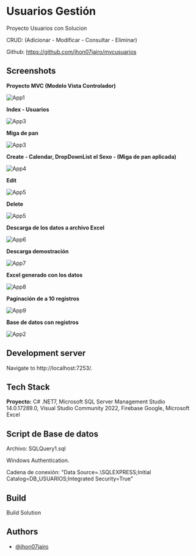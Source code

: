 
# Usuarios Gestión

Proyecto Usuarios con Solucion

CRUD: (Adicionar - Modificar - Consultar - Eliminar) 


Github: https://github.com/jhon07jairo/mvcusuarios  




## Screenshots

**Proyecto MVC (Modelo Vista Controlador)**

![App1](https://lh3.googleusercontent.com/pw/ABLVV84YklgFqlrt-wClpON1xqE3ldxAmeCiWfP47S65X1dpEnJI49xO7MLLBDySLU-paIZ_eFi50lyszUVeaCYY_ha7m3tRgEWSMhu6BIUjeHGeh9qwG57vHky-5ZavUa5BOM6CMYAeJk_pDL3WBzRqnaIB9zSoEtnYbb8_eL_uEkI5DTW_cyLFOwXgWVXPl81zFODBz2CqiNFKkmQhK71y2lysPjU4ZS4nfMKI4GXrinTOOHGYZnvxr3KOuIlmyRc6KfCppyFE66UMch82Z7yE-xh8Lg_xM4w3GnTFzv3DmGwTZdoCZ9gfRUyCF98GVZajbdfrRESil1MZGE2bLeXey8VlwbOo44NSljn-S0Z-kzv2fC6QGi-v1N2N2mbdkdTF219TLG7NuqGlia2mMsRymk9rC_zjBGDqGjljH15K8woktAFBkvoZ7gPDPNCBkw9hb05vnWuz3HOPD54cnhCsizTcdnrhAlj_j6v3LPeD2J0fkb2ze34sP0ob6dojRipcIsODRnwyL2ECQvXyghEFQYGv1hzpS7MOP4wX2C2LeRvUwsDjPpuCnopyVfQ4K48w_5rSuIAUiJVmspujmfNHqgAvkf7vdxJ9f20CHpwqnw41aoCZTMubrLqEanhuBzhpoF6AoUBB0-ytmcKXhvuz69HEkcPQoh1xpCKUKmfq6qnR6FqlvpaNwjsAnmiyDAgom4kyhUIQwP1IRXJqCsI9wnP7epQNE-I2dsc052X2wqhdP5XN4OaZaMisyGu32Opbl7OPIwr2Bn8SWIze8yAItcfKPyzdbCoZ1ifmrZtVYfpBTx9CHSP72rf6VnHlmemtvJltwbwgcdY99MSmQqoUG5Ty9D3ORETeenytVO6e0lYO2YoqEZHwYmzV0m3Kt60iWKstDN1krMcJEqBppQUCF_i-H4XY=w293-h509-s-no-gm?authuser=0) 

**Index - Usuarios**

![App3](https://lh3.googleusercontent.com/pw/ABLVV84U5qUkHVRL_lQOjdiPNBADPqAreb21tUVS1OSrLro9_VTEThsVqiUaYEnv-Y631prCBoVO1J1yZM4jy_ulP_XSRuvm2xBt5Sse0Y2EJt_0VulxWCVveiNgK9_Cwv209yLHvqVS5vTNHGwbWP5bLSDtOpvMfbE3jQ-5MdK2qT0mESimYf7_s4GukVzw-uaKb47-dh5tLjVbnY_FnoRGEQzjSEgR7mr7iuVqhSMuVrjJWkx9CAHTLpPJ8AJzqz51MynJzsZn5FaG9sDQGVjCbxWwwewmaIwxLwb4ob0pYuSLP0SldMuZxMv3DesuOEPsx8-zFyZBa0PHlMDYPpKg3mdW3PrGbGxGR6h02saYLfTqcVJgXK0IaSZByNQDJCZhV8YATwIuYSe3MQ4SOMCJzEiVhN9mid4BRdN78agnRw5xKpuh4tGWGS5TRUeTU6x9JhK_WWmn2QlO6Yewz79PkN2gsvPipjJyldFJTWHNjyj_HMB3ZhKMO7hyXqYvLOgbeP4QwrAU8GMoLkdItInVIUBKy8P1-F08HyiLPDZpQZb-JLR77GoAW7DlMLLBpr0aibTLZ3OXZZ5AVm02kZ9jVr6yohJi9BOSh2aiOExNs7eS1eW0ddTd0gj9niOTTEEKXVyiII0K7P6thwGpRc7N8KZZ40TjPl9dxEMvm_j9RXLEWOONYT9I7Oss0MT7Rty6LxcH86PhRqlmB4GWECYV3GcgX0Agsu4Bsx1YGH70lUJ-dVnTRSmRNVJV1nkQU4YYkLN1FNXX4WNoLvyLQ1zeHXbda9c1FQ6srl9iXpTe2_8XQYbFARjzFcJ0lRsh3u7w-VSE2oJ4_7mvr2NPoLDzKTCg4aujLT5Sgl0_OESLQiexmUj0FbAMMIpjOccXjX_VL_xUQIp-YXX6-crX8dNwgbHXKW7W=w735-h619-s-no-gm?authuser=0) 

**Miga de pan**

![App3](https://lh3.googleusercontent.com/pw/ABLVV84KXqEE5ygOl-g1jR1UD1Q_HwqcH6kjgPCvtq25bIcH4Koz8yJGo0hxnVDRRaN6SpzfY6HWpggQIMC5GF_qErU2SxbqvuhaxPQvyxWm2z0liCagaOMiHxwWyUfM1NYG0hF5-u1gxA1_4fUj577PKHK-qFQig-gsJtABicSYi7TcnffGO6hDNk-FyxHXVaQIcgNcu2VWNHZ5RuWexLqRv87Yc8vHFMKqBnFCwBpOONUUuBPbgJyTi5J2QrjWyR4se93ykqAs34cGAd3kksg8Dp3CDwK5lSoKBO9xpHzGlAb2OdK2y65BvmUO-xa4vuWv_ALg2kZDmg9qavwZv57Mj_XP-bWP1fnfzLHkUuF7LB1CXLtbAPqiBSCUmPwJPvIsxCUBCoO6JH_-8G4AL4VCJKjrVFscZvqsBVVIg40v8zmPMgKJL1kFya6V7lNz95zezgb32vGDOeSro4HLGVTjNiUGRW61H9oqxeUZ8VMg-dWEnrlEnwq8bm_8MBMvr8IvTP8bKLWyxlaOPORgLFXuwK5bY67sAS5QtQwVHIFjcAuE2KFH9ZkzZ39hDIBJ0i0jQMO40fytZ8UUM9RvjNYQv3I5ZuJN-n3UKX-hbLEsN-6cP0TRz1RC4SErNzxpB15uRabZC3hjPAEy8tnR1FJRjpgEz2poRNJ-srXxojqK56zJ4tkYp61AEN45ffg3PeprkmWAuhOO2SBsMC8dAZO0Y-OoS3QLfIiB9wxajl4CM8V6fCis7YnhdKAgQGIh3DaEf-hGosvG5T0rDjb6B22xrfj7HXpYMbEwvX3CojpClrVwLwkoL4tzbCSKG0A51uidlnTt1Qim5SVDNP3A5z7w9Lgbu-8BQ_-_JIhBiJXo_atemYholXsv4nT61XdqT1jnlkyd5KSSB-MnIBnwz280CGW-LMU=w239-h108-s-no-gm?authuser=0)

**Create - Calendar, DropDownList el Sexo - (Miga de pan aplicada)**

![App4](https://lh3.googleusercontent.com/pw/ABLVV87RlORg95rKLnNk1WJ-y2OaBq2HB1H-siz97J_WvNS2BII-ETae6QQIkClc1BzX2Zs-gAVUOqUSqHbCfFz95e3BA7M0gZ4p6cQVgH2qxkrnGeP3eV6rz_Nx2_uim2UtGB9_uU2N79yfMKJyO1mLFH-9FS5E7XlqMTVFweB9nQH-uKju3pmepk4EsqnRp0odzVLxHpGEmYpJoEubu_LlPLEeElC0KLmXAtAuuzx7-KcGb923rabUsUolDepjDi3EILLY19t3Hgo5tPjfpyPhKA0VjF589sa1akxRFtUNTaORH6AOAtehRx0HnQ1yNTdX60v9w_B6Vb6Fk10P4VKp8eRJxaxF7NjxWO0JV2PFTlqQJdvWY83hUC60L7A292o_8cWuiCYZbiyksW9fidMJ4wExkUkTK8KYAVmocMyWhMWpyAx5wP4Vw_YtVHxLxJq1zxL9dyobroKvOmWiMWkjBgR0xQqQgOvhiFQXbRw6lLNxqaP3elrYfMG2qT7QMRP-pcxWfu8GykbsmRoJZg1blF9j7TRmzpIrjsX_WgO4tFUnImnear4YxObVUx5ymEPLGbIWOlmPGzjuje3mEW0A89WUhjj30ZsyHJpzH_-4luOCoO1cov-eAFi6mPHn7w4BRHS4pV26RpioBsWAlmyAwD33Lv-q8RwVn6Cv9E_qNnSfxZ85Tw58s7g2JQKhpnyips1JtOeZw1Lnj_O5Apnbf16G9XPqNT7JHvpMwGBkBC7tCeixLIOmOO3zEG79OyeIZxxi3R9KHTasApt98RoKojTuznKgCfo7eKiWL2IdXVoin7tzr88aS7KdxsF3w4UfdsSviLYtb_rXkU2KueAyZcoB9k8W_NH6IFSLdPggqgWb5LWYiRJMaVwbUYEHi9IgL0CjCjmE6e6cWWnWi7GybPlxYwxM=w555-h391-s-no-gm?authuser=0) 

**Edit**

![App5](https://lh3.googleusercontent.com/pw/ABLVV85SMuIsbtje_PwBBv21y7Ypf1dft32NaUdNFEIkSV0Qbbb2C_Q2kxELTlpj60Wm2SPLNdx-hbWJ3LLZnwI1aAKSffPwZX3vssP3jOMgFFeJhqmEAHxaU_1hj_osMPDOXBCxdqDzr6CSmTauv8PcCPmzcyRg08dTyUORypis3eSXOZTxxOv6A8aCkng548dRmvo0fulrNAI9GZiePkSz4J85pF0oTZgEdr5pOZ-mY3fJv9c9f0Qv6nmfFBYyFCmG4X6APZXOsBfpZNAxuuFqdxpRmw_YykYJVoCKfdMh3yGUQ94k3a5Qk85GAln9PxrwxWhwT0wOoRreatQtMadEO-SbJxNzeOvv7QMK5zZLoOe6OC-UVDvXy4TWomuhZo851PyjkSyE7hhY-u6HsAFHW2-9EK_lhlN73-BtgDMzEWJCn4HewupXPd69Wn4U6Aay3lbbFiJYNsrhPqkREddmrF8TVgmd6iT9x9ee0BFMFtQmTjG1-N8mYLPz13tequk9rESW3Aim-JsupkxBGRIaIRR1QX7qxxRD6AW14lE1dEOHB34qLiRq8IJF5UToPe3mocIhmy2NuqIzp6wQ0T7wiFOaZ--smOUx-LBTBquAevklhwXuiFgzsUtSJdwVBzNkBTPU-hzy7DDfz4QSNereTVnINHUfvhNvYAPHHJ3Tp2RI772vrKKsLE-PvRjLbd-B2GxiHpzESYQO5eoBWvoULh6--oyC8HbCoZe4yD-ZL95cL_RtZlzECpQqFsb64i79yUO3EPbnvRAVhqG6uec9uqJh6J9aA6ym_Fd5EMcsMyxlgoiDgbeAijPtHIBN4EhSWgSIPACOvdH9LHVF5HwlYS198JByUcjIT8PU9Bxn8-vpn5P_Lbz1yBOBWCXDk6EO-VRUUJVHglqc9F0zS7GIefTN2-k=w561-h394-s-no-gm?authuser=0) 

**Delete**

![App5](https://lh3.googleusercontent.com/pw/ABLVV85vV2H0fY10MsjYr3MxHn6adhvEsf-rK9Pa_WJXzhbl-1ckII7nAI3WO4XScs0qKnbiUVfoTS6jfHFkWZPiDIf54NuT-Va0QmfPWICDZoy5w5BhzFTJqJX1Kxqq-phv2gE_KXrpv-ZCFweKNRJxCQIcAsPqgXQnCDQ2noya7Wi39SBFmv3M_fmfmwuUwYH_5ndZsD2TX9XTBMMEfe2n1htEzWuPGK8FoCMKBZvBmM98LL1XKkBz7t0j2PHfp5m_AmrpJwBIbsJgAJV7vIel7cnNszqutgImOS9CdOEubK2xQdqh2NLrI0Gkds23ySAq19DK0zvaeehRt_yuoGNO2XVnCqtUtLEprmn7T4AqiAX62tJgv0USAa91jMrsZbZmvJGYDe6uzZtUQkibst9nya-v5VP7O65s7HSMmQGny5A_R5DOQqXi0eDXxumCZBKhbaAerwZfotcPwjCjRguI1YTl764SJmDq_8dvqM4PHcQxoa6nxHbM8e_xkBfGNtSDGc9uehW4GK7lgqIvHedfKFriBJebi_dNVzaOWRa-X9GJH1q32oe-CPl_NA56AxvgwSnJ3BZMZoS310l-Mx8QgLRYnAggrJKiN6lilI-oBRCOqqDSMFFz9QATb-pqFMbJupw3RrEvUhzt6E7SRAwmICTApVZzI3U9ZzRQbTRhTdzgsTi8g1E2JrSlLPrEzg75FkxiPIrIRlyW7TZCaK9lCXpgJH0kBxoJ-zrUBjr_g2hzwRCil-QCN4GzHyqJloq992GIC_iaInifeb9_bdyC99cTEUCsBp9LSIJUogrHsLbWRtZdSiQr-JilAgyBTZgeQ9WGJKRgzjQxZFRFLah5rngUMsX0cn8_w6NxzYR5TYaY5frN3l6gCWxFHx47kz0Zlgne1pgxiiKhvIyP9zbsGgX9NwfY=w607-h358-s-no-gm?authuser=0) 

**Descarga de los datos a archivo Excel**

![App6](https://lh3.googleusercontent.com/pw/ABLVV870-Z7d5wPH-B7eAvGfYP0mKhwRkd4uJ_apDYtdmn8gq8C3XUt3e0lHKnNiFIJJKDaGL3C5xrcZvaK3RWYFjQyVHi1kQS032UQp35-jP5N7E3ShbywrXukvTJuFLg9pXWJtqhCvU0WOmtxRe4rFsmH-pKbD1O66JXet6j2cNJ0w8C-CRK1FIA6uU6aTgvPb_Ye_v00yaI7pHBFTnIdmgXAqeuXwZkT51QI7Yz0DJOgWsgPBXI3sITk58DxnlsgVRKZyoeMeymoEMmjXpqYjW-3gi25ruh-fSMpqCRmkK5-lfUUHat4NUiegrQZJ9HjigfsbxBeZ0sWCld99p1zcMDPxyg_ag_fCZZnI5Vp3p57oPMNI0A91Z6-arkwtpqe0p2x_GdH3vBNsTvnjMswqOcBOI8WejaaMewyJsdxrQf3mbj-G0UmRL0rfgmVGPb2rVB8rcrG6LezzLDhAcceGBHVMNmyZm6v8ianfyTMp4ZNY9ssJhbR9796GRekXytPvxGPLesGABR2Zvi8xgQTUusnPznr3ErUYGgj60VTJ9pXL8B0lm8y8SVTWbllhdPpvohxCMoQod1VFJq3L9ql5dnLlEM1btjEgJqFbKlGdHUGPUHnjmY1HYFu63eWXkLiD8X0_EgTzAkveB8jFCqGZ1BOutzyM6GrUH3Mic248ek_5IVJPj3BGiB9SfGOgpJp4qWBqaHg-FLTW-DI4DPVCS2rI44CFzDZX_sgdKco-4p5K5hrCKarhS1AQfvrQx4s6vmEgjN6gR0G0_kOtjYiwFtFokkYuVsCVVo4wZZOnvyamwZ4WVLWUFzAIdVgdQ1Y3UapPPwwMB0yiJeToEGS4wLRr-HjFmY7XdZsMSSpscy-cmWNlyUE87WK2DpEPBK2l7Y7t9GMyaiYMif8MlJNbPy-XESY=w190-h73-s-no-gm?authuser=0) 

**Descarga demostración**

![App7](https://lh3.googleusercontent.com/pw/ABLVV863IvTrRTgJAtRXT-yPvPKc7TtrlVfR9zwXukcwIngL3TysVdM8BLrGJNdLbOeA2A-ZDCqRdCGgFEF7PugmnpBpgY2vz8PenEumBza92ZYJ4VYewxQJNs77Km0Dk4igMr6kpg-0V2RYe-HJxAhOESzn8Z3L4zQan9Nje0mmsAavLgrVz0gOtKhXxT2Sn0pEyq7DLfc7T9E_AB69RYORq96ZEuy76MCpMfdk1WJc6lhcel5ZwK-gN7qqkEWVge-yxH8Ej4VVOiSXsKgRWzVuP8wugy_8IQEB2697yHQ7ULsO7W3nNyEIpN5f-nIFO9a96pwTEV47Uk_8Zt-RNaRFzbHCZQq-Vw4xWxeajAGXGLU7W0FybVRs19zRlt2sOsCuipaDcsQlCBxVQJ-Plapk91ZBh34uWxnDwagus4A2R1BcZqzi9vUruRy9HlFg1XNocxYLteiRpzYyLmzTbY2nRXogTg6Qwv2GdGRYTEAWzwEmNWK80bygIDTPB2AOnRJh8n1Y4VJ0B1qZwXig6aHdFsl67pmZrR2v0elCIfxASXdHyjuhMi0R-nget34xa1Ni7XxVrIxQcEyab8y9CyyB2mWRvyE31RR7p8n5y-IIjBPTDYka6k5x2WMsOo_0JUbBacKFgsToZQ-xDUzckQ0WAdxim6y8ms83X1qa2Q8tAmEdP0jxlBti4FpJs6zHkYV824XFlw7pvgReKOrJwPUqk8MXtSjAZckNw7jZCEYQWyDD5mz8DZ8MgNZYNCh0rIzkVQq5zkqC6hMztJtMvJXgqcCDK2eLwfKFW2akrnpXU_zMYenFd9M63WN16f7MJ3PwnzDwC8H_0PDPnpAvXrNdOLZ_5ZCbTf2xznYSqTjJL8Egd5Ely6yD_MAhEiuC7fpkw-8bP7o_nbg_7WFAHzaGrj7dVSHC=w335-h203-s-no-gm?authuser=0) 

**Excel generado con los datos**

![App8](https://lh3.googleusercontent.com/pw/ABLVV87KVR37TjHEcLxEXqxTUIGQXpW41av_6fvHpflWp2ra9DToqioU6cchnK1yjB_PiFv0KpJIKYMGQJW8Et0XgTbEqz_ZuhlG5zREUg8-iF5MTshS78Yg1XpBIwYEbOL5FffPi-k3ebQNxc5OqVC4xeFkvBfItBG7ZJRfjosHCoYu5WkcPLiHvv2GqbTE3tuvkVwTVkQb7V0jzkiuMuEYYJKUox3iur8LQyj5XmO6hBdjbyVFIaF05EkTGV7i4mWzsPLuTjBZN2DtZ0WIyErT5KpUIAxVYrGN6ATXp7fYUR1oyzb4ZXISC7vMQFHKlYnRaGht258MmqzSBPEQv-gjLCpnlQXlDLsbuW-jAJNwCIIXW3_wy6VkhOxT-nVkVUU-RwAsEFeeDmWaVWoeCLCIXTmfbc3mL_v_TuJLY-Bkub1Ki7pIdMjMU1TycLXFjDpKKJezsN44OgMUbrDmY826vXQk0hUkAjiaLpM7epSzClKDcz_OuGrVS3VTjoWKALqGhBVat6U5kmFIzDFr5Do2LqxQTWk9N0bHZZ1Ozxft0sEffK4t17n0wihgdbQF_h0HNnCztP60_Grcr7vKnnZjfvcW6Nxc4vlDKpfWxLl5OEHkeRs4xeMBhck0HL6j3wvrCm-bxTXdSS0Yc-391AIUCv2HjhAl7TgA_NF9ecmer4UFzj5NxqXzcL9FH_B7HlJPdElK0PIan5A_YEuXVHRvVDBJUDLn6w2_QtDi88qRyJiEMS01rgNpTYkVHtLHzvlFqKE6TXhHEusU3yvXmib_WooH-McGi4cpoP4zj7WJ68LomDXknPsj_S6657e-j9vc4izOqOxYYXnphnmAhcehl137RAZgztFfQ6iCpfnhacwKBaHKOQ9ftDsG_jLD0gMwi6LD5YMLjwifTLNpFN16pyCc36BB=w420-h304-s-no-gm?authuser=0) 

**Paginación de a 10 registros**

![App9](https://lh3.googleusercontent.com/pw/ABLVV865JXfaenLO1nipqlVOW4GQ5RyANPS_VC8dIeRfdPPI0mbWcCZ9b04cx73tUgz61ZF3PmvxS-yinikQopyw6fxrfyVHTLRycdBgl0wBvDjXFTGOWc5qLPX15PS8QW1bWzE1gkfW9qR3rbyWQ_ZcQ6MtekkhC7eZGatJ70WzPfICRn9v7C-aZDi8tNAyKnuZR7K4SaZgq7lmQ-O6D4n2UMjNIbFYVLOTXAVsXVedRK6rYsciqgTjVxapj0ZGYFCiqcdMoG6ynnAZavWzMqFSZI5oupfa0kkH1UVuVLmVQSTvn17qWKFFU9WaLhmHzxIMatd-Yl1_3GwxvHrH9AGkalS12-5aNMIvJ65--Y-UAKkQEbf5zncIyfLJj6rPoxYKUig2uWY_6_7sfmt7pWGNcnROhFwMnI-zh7EuNfW-jEe9KNEtSUL4rMcVm0HflK4rSqJUCV1zhyffEQxA1YVriR-wtHMwPidmjk69Nz3QSrL1YmkGKBBYjYe1ZiVPfRLoBkbiJB_BrZru8ms5Si6mWtS_q9tuIm9oCGVz3dODCaPqPlmzHezdEZN3YkLWQdSEl-PdiJLZtalzgGDSTvq290G5cfopQJzmic0My14pS0pre6VvSmr9pU-sGpLrr0M8dE29snNdGFyZg-zyx5abvZNbRlefIp6AzitheJjmmAD_9t0D-5eC1zKitGsjR-uV2HOTolJ_6_VrmkUjhSmXpMMuXz3u9zqzdP5FSo6vQIc8XoEHGw3n0SFpfDk6QAgCK6uKrx62x8oBFaUuwY7ZEFANSVsok63PXjVEgxaFLiIje_7WMgRrpaySeXcF15SQSbeOJSgsrJeX8ybOUka7AXJ4ut4j01R7MK_fhuItKZaflHmu80c63rcwWpq9nrkkdeoPhDIJuMZRNOqj9moGGHhoHilz=w301-h58-s-no-gm?authuser=0) 

**Base de datos con registros**

![App2](https://lh3.googleusercontent.com/pw/ABLVV86oimrMdZ03xdOXZibwI51zcYweyS8D8Q9OLj_mNp65y2HlpPAsZNPFSN8R-PcVCnRWmp7BCCQ5rN496mrO81RDuSVPQ608EOLiBtEg8cucXjPB6MG_vXJiWcDHTTYqV4ePzHFSaCUdzEpYSRrR5Tm96QLOZWDfH9XHLsGgjR-b67-3rYz0pI5jR1UiIzOWfeKJSVpsQKlKzXUazXurDn2NHNtaRQWcJpAhiPVMZeiCDoOQW5g3Z7EOlJstz8WnVCwMQMQ8plyVg3AFXdRkcxbCNuCuRkQeqelz7G4PRjZciLNV7mJjg5VDUWe1LHhxhDU_zJdiswH56N0x6rbybCK28fw-GNp2HrDKSBWBRiEjwY4rCqlKPWOyhvivmIkfYD1LYLFwtCPXJGV9UTcyABmxiLQlTLA-XheBMRcXau9foYNZ7K_dMQpXeAUkkiNK9oMMfom37jUC5KeORZYM1-2PhL61seMf3ZCh128RL31jUPHeqBApeeU5vQMEart_WIU0OxgPA7Qt1plzS6EztwMITWrQ4vJ6tPfJlqLxTW-kYEwAtPCW6RgDNhCfq4sGtBzSWN-ktaDDuVr3pnptVECGS2wm2XrvQsOwka1EKtXDPjro_QvhcxSos_1zsGt74NAwPVOOvkIjh6_zz7af6hYXbP_ddsK2uBIEvG2hwOP0oTe2DyD2oQb5C2MIxAHh6wWDh-ZKevCHK7dThcln7V3lYeG1BsTNCXnQM5DDbXTJgtsJQXlEtjrpTQxdmnz4axCjOuGYwP9abHuoWjoVG09DPShR9HJ421Izk3Qi0u1QK8_0qi6tknK7FA5hFiCRCGvAjJS1FHIzi34zh0wvhXB5MxqqXdaN5aoU2_XWbiip4kV3fmskJ82eBC4mCbpMKsCHeEtRcdYClZyl6RiCC-V06fKX=w314-h540-s-no-gm?authuser=0) 


## Development server

Navigate to http://localhost:7253/. 
## Tech Stack

**Proyecto:** C# .NET7, Microsoft SQL Server Management Studio	14.0.17289.0, Visual Studio Community 2022, Firebase Google, Microsoft Excel



## Script de Base de datos

Archivo: SQLQuery1.sql

Windows Authentication.

Cadena de conexión: "Data Source=.\SQLEXPRESS;Initial Catalog=DB_USUARIOS;Integrated Security=True"




## Build

Build Solution


## Authors

- [@jhon07jairo](https://github.com/jhon07jairo/Biblio)

